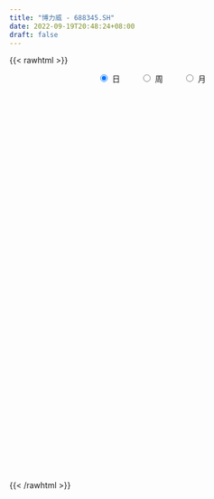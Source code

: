 ```yaml
---
title: "博力威 - 688345.SH"
date: 2022-09-19T20:48:24+08:00
draft: false
---
```

{{< rawhtml >}}
    <div style="text-align: center">
        <label style="padding: 1rem;"><input style="margin-right: .5rem" type="radio" name="period" value="D" checked onclick="period_change(this)">日</label>
        <label style="padding: 1rem;"><input style="margin-right: .5rem" type="radio" name="period" value="W" onclick="period_change(this)">周</label>
        <label style="padding: 1rem;"><input style="margin-right: .5rem" type="radio" name="period" value="M" onclick="period_change(this)">月</label>
    </div>
    <div id="chart" style="height: 700px;"></div> 
    <script type="text/javascript">
        const D_v = [161796.07,105387.34,63066.15,38827.34,64908.07,51495.06,36459.93,31400.9,26663.66,20712.25,23002.81,26263.46,54672.75,32948.44,26012.71,25004.7,29222.98,28513.58,27399.16,47139.03,49190.11,31920.56,26531.14,22913.75,20830.67,28631.59,14247.29,20208.16,19137.46,31483.65,25359.42,23005.86,20540.72,46411.29,68173.02,42089.0,32518.3,28435.85,23129.68,28536.35,24728.37,21044.51,40398.2,29607.26,22906.18,22334.53,23287.44,16297.57,12929.95,11346.03,45294.61,43227.67,23279.36,29949.15,20016.62,27004.56,16356.81,17271.74,10934.43,18064.02,8945.58,9817.42,12523.3,6848.96,9651.99,9855.59,10811.37,6712.0,11890.26,11652.66,22093.69,14842.84,7917.59,10111.88,4735.69,6928.24,5616.67,3675.58,4343.55,4761.38,3297.59,6095.23,6070.44,5183.85,6623.98,7066.82,7703.91,4445.66,11350.27,11348.33,7738.89,8730.05,26783.01,11614.46,9035.03,5618.9,7592.36,11606.14,8885.79,9711.58,7003.07,7631.76,11385.07,12863.67,8795.21,7289.81,34732.78,35513.81,38501.38,32102.62,16107.29,31982.58,31331.63,23849.5,31817.24,17527.82,12313.01,14360.31,16952.04,9502.97,10681.53,12634.53,8672.16,14031.59,7388.1,5907.49,5129.57,11082.59,16538.91,11799.74,8444.75,6647.21,10389.14,11189.19,5687.31,10005.32,10828.59,10878.4,9861.83,10780.66,6405.51,8090.25,11105.81,7647.76,20003.12,16219.05,20671.78,9953.73,11243.01,6299.1,12333.73,5292.29,4702.48,7659.99,3994.77,7284.41,4442.03,3876.09,4704.62,8841.06,8693.24,7395.14,4859.23,7814.67,5746.18,11180.4,10791.67,5263.81,5571.17,11070.63,8350.91,4809.52,6851.21,7087.62,4053.12,7499.12,3903.34,5307.24,8606.16,5806.94,5742.95,4152.31,6199.37,5151.27,5643.17,5931.25,3813.58,4324.71,4006.92,3255.35,3705.34,2501.31,3727.35,5468.73,3639.81,3909.5,3080.2,3099.36,3532.58,4280.23,5804.64,4148.55,10827.57,7628.67,6714.46,6330.98,15020.63,14413.7,11851.0,7460.1,9467.91,7225.95,6119.01,4951.76,6362.96,5342.43,4672.66,4801.82,8287.06,30585.4,25443.65,9464.06,14719.26,17704.77,17478.53,18136.09,29011.73,28962.63,19913.75,20986.59,11857.05,6935.31,6084.52,8429.64,19801.64,16275.11,20404.0,18172.12,20210.49,9996.69,10735.66,9678.16,12680.69,18896.73,10981.73,10670.08,46362.39,33243.64,47780.01,38424.09,32628.24,29243.32,23800.43,27301.22,31152.55,16284.23,29370.56,24074.74,12277.14,27098.53,18004.22,16913.95,11663.81,13645.28,18179.14,14881.85,20618.78,18157.99,13261.72,14712.57,18710.89,16517.53,13134.35,22547.48,14878.96,20551.29,17991.93,13861.05,13930.81,12440.17,11861.97,11503.7,10965.34,7219.69,13160.45,10629.2,9510.66,8001.73,11752.19,16969.33,13746.4,12133.98,29250.51,22295.67,20814.49,12745.64,9749.49,14568.3,19960.27,10142.0,8396.27,7796.84,10706.03,9093.31,9983.89,10524.86,10269.52,8785.25,18019.73,10012.5,8756.95]
const D_histogram = [0.0,-1.0147008547,-2.0361707454,-2.520595637,-2.3092490348,-1.9267219473,-1.6886889169,-1.5109224084,-1.4329644488,-1.320106021,-1.0140578703,-0.6421359321,0.0383061721,0.2075564157,0.3674207362,0.5779165578,0.5346558946,0.6422722823,0.8379883618,1.293733973,1.7509661671,1.7657174577,1.4504693283,1.0896608504,0.9107323458,0.4185083791,0.0981052459,0.0079058644,-0.1132616958,0.1101493571,0.0704276806,-0.0876263712,-0.451762551,0.0118945671,0.7664853574,1.0150127547,0.8295376996,0.8259560101,0.6877124366,0.6864486276,0.4447108681,0.2126025585,0.4034549039,0.5319508304,0.4468504668,0.4023460646,0.0860357241,-0.1991806697,-0.2363514952,-0.2125677642,0.1428582348,0.5046750428,0.5568189411,0.3291766769,0.1792219357,0.2149624787,0.1183935247,-0.1673547325,-0.3578431463,-0.6597035633,-0.7472843398,-0.6897972112,-0.7336405279,-0.7087518461,-0.6136691773,-0.6779252796,-0.6201582398,-0.5507037233,-0.6167083386,-0.7608359094,-0.3945316688,-0.225017668,-0.185944967,-0.2889670458,-0.3448041436,-0.4286186153,-0.3337833465,-0.2269110389,-0.1462973441,-0.1632538741,-0.1175746384,0.0277781878,0.0996480378,0.1808159548,0.3141987788,0.4387772625,0.4609619547,0.3976093193,0.5561979629,0.6509464128,0.5626607565,0.3374714653,-0.4621830507,-0.9547918685,-1.184831201,-1.2617027971,-1.1916322234,-1.1682645427,-0.9551133581,-0.6951858779,-0.4396792864,-0.1629595135,0.1888646004,0.5210257502,0.5612483308,0.6665433347,1.1999787101,1.6411282959,2.2770900506,2.2537905769,2.0947993869,2.4286783418,2.7465832693,2.7022517201,2.9643870493,2.9801061776,2.596996585,2.0093436892,1.181866895,0.3455890235,-0.1704415416,-0.4563931235,-0.7620712015,-1.0719250502,-1.2087185534,-1.3202891183,-1.3816654493,-1.3158697338,-1.62264409,-1.8144972278,-1.880560156,-1.9257631067,-2.0404773399,-2.0636512836,-1.8958959246,-1.8139683013,-1.6404919472,-1.4641291275,-1.3250504964,-1.2550930272,-1.0658928193,-0.985579127,-0.7591353553,-0.6420552292,-0.2471991265,0.0833695743,0.441002696,0.6126897239,0.6969997326,0.810518151,0.6773604917,0.456292506,0.4299890364,0.1815436469,0.0540866845,-0.1779646007,-0.2843139933,-0.2035445927,-0.1611489437,-0.1401931412,-0.2017393287,-0.354706019,-0.4355307113,-0.3867746672,-0.2386907869,-0.0138709146,0.01691001,0.0884303491,0.0800645133,0.3020431828,0.3631493425,0.4349027245,0.5002806208,0.5896420366,0.6216371009,0.5360862501,0.4145843034,0.2612952548,0.0546794824,-0.0808419671,-0.1102693445,-0.1250118927,-0.2839312646,-0.5044564479,-0.4866797793,-0.3716932516,-0.2826446967,-0.1455925285,-0.069544608,0.0263421144,0.0217249823,-0.0042120153,-0.0657551668,-0.1845301011,-0.14426774,-0.0922595336,-0.0807158781,-0.0381580681,-0.0472282446,-0.0542513647,-0.1947930633,-0.2255008177,-0.1341889395,-0.1348897912,-0.1897273754,-0.0984147821,0.1616260709,0.087758561,0.099922719,0.088563254,-0.1490213779,-0.3011779822,-0.2788081195,-0.307129813,-0.2112387411,-0.12117273,-0.0723881713,0.027263496,0.2026512386,0.7732318049,1.0320663692,1.1689284849,1.2705560011,1.4376023121,1.6240457768,1.7861974392,1.9741589448,1.8110331189,1.4424869961,1.3958177785,1.1366214342,0.8369007245,0.6104620092,0.4761718454,0.6359747951,0.8541348128,0.9110558071,0.8146298609,0.5614694607,0.3362959434,0.2086246204,0.1029724866,-0.0805775307,-0.307614021,-0.4325179228,-0.4290759112,0.0640413957,0.2164976583,0.7136495814,1.2166434712,1.5499303248,1.4227158384,1.2445049962,0.6553775649,0.3192700568,0.0271777773,0.2399632926,0.2699279839,0.1288730912,0.3325361559,0.1849756347,0.1155972905,-0.112640989,-0.2259262448,-0.0156478114,0.1037343449,0.500436159,0.7458862989,0.6943439605,0.3492818461,-0.0948134117,-0.5564245898,-0.8605962156,-0.8031212989,-0.7486230264,-0.2855171513,-0.0749442159,-0.1547753641,-0.5110058998,-0.7366507336,-1.0035091288,-1.0954899792,-1.0073628538,-1.0282040877,-0.8911849146,-0.9347894316,-0.8044767328,-0.6837491757,-0.4723296496,0.0769359665,0.1452844991,0.2452467099,1.0707915622,1.0762723762,0.6639299615,0.1763705843,-0.1895869004,-0.4182289901,-1.1624295285,-1.6750164634,-1.9064449779,-1.8571034265,-1.4750575655,-1.0657941822,-0.9201489071,-0.937613996,-0.7715486896,-0.7335223453,-1.1334488173,-1.3695126496,-1.4867361247]
const D_fast = [0.0,-1.2683760684,-2.7988886454,-3.9134624462,-4.2794281028,-4.378581502,-4.5627207008,-4.7626847945,-5.0429679471,-5.2601360246,-5.2076023414,-4.9962143863,-4.306195739,-4.0850563916,-3.8333368869,-3.4783619259,-3.3879586154,-3.1197741572,-2.7145609872,-1.9353818827,-1.0404081469,-0.5842274918,-0.5368582892,-0.6252515545,-0.5764969726,-0.9640938446,-1.2599706664,-1.3481935818,-1.4976765658,-1.2467281737,-1.26884293,-1.4488035747,-1.9258803922,-1.4592496323,-0.5130375027,-0.0107569167,0.0111524531,0.2140597661,0.2477443018,0.4180926497,0.2875326071,0.1085749373,0.4002910086,0.6617746427,0.6883868958,0.7444690097,0.4496676003,0.1146560391,0.0183973397,-0.0109608703,0.3801796874,0.8681652561,1.0595138896,0.9141657946,0.8090165374,0.8984977001,0.8315271272,0.503940187,0.2239909866,-0.2427953212,-0.5171971826,-0.6321593569,-0.8594128056,-1.0117120853,-1.0700467108,-1.303784133,-1.4010566532,-1.4692780675,-1.6894597674,-2.0237963155,-1.7561249921,-1.6428654084,-1.6502789492,-1.8255427894,-1.9675809231,-2.1585500486,-2.1471606165,-2.0970160686,-2.0529767098,-2.1107467084,-2.0944611322,-1.9421637591,-1.8453818997,-1.7190099939,-1.5070774752,-1.2728046759,-1.135379495,-1.0993298006,-0.8016916662,-0.5442066132,-0.4918270803,-0.6326485052,-1.5478487839,-2.2791555688,-2.8054027015,-3.1976999969,-3.4255374791,-3.6942359341,-3.719863089,-3.6337320783,-3.4881453083,-3.2521654138,-2.8531251499,-2.3907075625,-2.2101728992,-1.9382420617,-1.1048120088,-0.253380349,0.9518539184,1.4920020889,1.8567107457,2.7977592859,3.8023100308,4.4335414117,5.4367735031,6.1975191759,6.4636587295,6.378341756,5.8463316856,5.0964510699,4.5378101195,4.1377602567,3.6415643783,3.063729267,2.6247561255,2.183113281,1.7763205877,1.5131488697,0.800713491,0.1552360462,-0.380966921,-0.9076106483,-1.5324442165,-2.0715309811,-2.3777496032,-2.7493140552,-2.9859606879,-3.1756301501,-3.3678141431,-3.6116299308,-3.6889029276,-3.8549840171,-3.8183240842,-3.8617577655,-3.5287014443,-3.17729035,-2.7094065542,-2.3845470954,-2.1259871536,-1.8098391974,-1.7736567338,-1.880651593,-1.7994578035,-2.0025172812,-2.1164525726,-2.392995008,-2.5704228988,-2.5405396464,-2.5384312333,-2.5525237161,-2.6645047358,-2.9061479308,-3.095855301,-3.1437929237,-3.0553817401,-2.8340295964,-2.7990211693,-2.705393243,-2.6937429504,-2.3962534853,-2.2443599899,-2.0638809268,-1.8734328753,-1.6366609503,-1.4492566108,-1.4007858991,-1.41864177,-1.5066070048,-1.6995529066,-1.8552848479,-1.9122795615,-1.9582750828,-2.1881772709,-2.5348165662,-2.6387098424,-2.6166466275,-2.5982592469,-2.4976052108,-2.4389434423,-2.3364711912,-2.3356570778,-2.3626470793,-2.4406290225,-2.605536482,-2.601341056,-2.5723977329,-2.5810330469,-2.548014754,-2.5688919916,-2.5894779529,-2.7787179173,-2.8658008762,-2.8080362328,-2.8424595324,-2.9447289604,-2.8780200626,-2.5775726919,-2.6295005616,-2.5923557238,-2.5815743753,-2.8564143516,-3.0838654516,-3.1311976187,-3.2363017654,-3.1932203788,-3.1334475502,-3.1027600343,-2.996292493,-2.7702419407,-2.0063534233,-1.4895022666,-1.0604080297,-0.6411415133,-0.1146946242,0.4777602846,1.0864613068,1.7679625486,2.0575950025,2.0496706287,2.3519558557,2.37691487,2.2864193414,2.2125961285,2.197348926,2.5161455744,2.9478392953,3.2325242414,3.3397557605,3.2269627254,3.085863194,3.0103480261,2.930439014,2.726744614,2.4228046184,2.1897712359,2.0859442697,2.5950719256,2.8016526027,3.4772169212,4.2843716787,5.0051411135,5.2336055868,5.3665209936,4.9412379535,4.6849479596,4.3996501244,4.6724264629,4.7698731502,4.6610365303,4.947833634,4.8465170214,4.8060379999,4.5496394731,4.3798726561,4.5862391367,4.7315548792,5.253365733,5.6852874477,5.8073310994,5.5495894465,5.0817908358,4.4810735103,3.9617528306,3.8184474225,3.6857899384,4.0775165256,4.2693534071,4.1508284178,3.6668464073,3.25703889,2.7393032126,2.3734498674,2.2097362794,1.9318440235,1.846066968,1.568765093,1.4979586087,1.4477488719,1.5410859855,2.1095855933,2.2142552507,2.3755291389,3.4687718817,3.7433207898,3.4969608655,3.0534941343,2.6401399246,2.3069405873,1.2721326668,0.3407916161,-0.3672481429,-0.7821824482,-0.7689009785,-0.6260861408,-0.7104780925,-0.9623466803,-0.9891685463,-1.1345227883,-1.8178114647,-2.3962534594,-2.8851609657]
const D_slow = [0.0,-0.2536752137,-0.7627179,-1.3928668093,-1.970179068,-2.4518595548,-2.874031784,-3.2517623861,-3.6100034983,-3.9400300036,-4.1935444711,-4.3540784542,-4.3445019111,-4.2926128072,-4.2007576232,-4.0562784837,-3.9226145101,-3.7620464395,-3.552549349,-3.2291158558,-2.791374314,-2.3499449496,-1.9873276175,-1.7149124049,-1.4872293184,-1.3826022237,-1.3580759122,-1.3560994461,-1.3844148701,-1.3568775308,-1.3392706106,-1.3611772034,-1.4741178412,-1.4711441994,-1.2795228601,-1.0257696714,-0.8183852465,-0.611896244,-0.4399681348,-0.2683559779,-0.1571782609,-0.1040276213,-0.0031638953,0.1298238123,0.241536429,0.3421229451,0.3636318762,0.3138367088,0.2547488349,0.2016068939,0.2373214526,0.3634902133,0.5026949486,0.5849891178,0.6297946017,0.6835352214,0.7131336026,0.6712949194,0.5818341329,0.4169082421,0.2300871571,0.0576378543,-0.1257722777,-0.3029602392,-0.4563775335,-0.6258588534,-0.7808984134,-0.9185743442,-1.0727514288,-1.2629604062,-1.3615933234,-1.4178477404,-1.4643339821,-1.5365757436,-1.6227767795,-1.7299314333,-1.8133772699,-1.8701050297,-1.9066793657,-1.9474928342,-1.9768864938,-1.9699419469,-1.9450299375,-1.8998259487,-1.821276254,-1.7115819384,-1.5963414497,-1.4969391199,-1.3578896292,-1.195153026,-1.0544878368,-0.9701199705,-1.0856657332,-1.3243637003,-1.6205715006,-1.9359971998,-2.2339052557,-2.5259713914,-2.7647497309,-2.9385462004,-3.048466022,-3.0892059003,-3.0419897502,-2.9117333127,-2.77142123,-2.6047853963,-2.3047907188,-1.8945086449,-1.3252361322,-0.761788488,-0.2380886413,0.3690809442,1.0557267615,1.7312896915,2.4723864539,3.2174129983,3.8666621445,4.3689980668,4.6644647906,4.7508620464,4.708251661,4.5941533802,4.4036355798,4.1356543172,3.8334746789,3.5034023993,3.157986037,2.8290186035,2.423357581,1.9697332741,1.4995932351,1.0181524584,0.5080331234,-0.0078796975,-0.4818536786,-0.9353457539,-1.3454687407,-1.7115010226,-2.0427636467,-2.3565369035,-2.6230101083,-2.8694048901,-3.0591887289,-3.2197025362,-3.2815023178,-3.2606599243,-3.1504092503,-2.9972368193,-2.8229868861,-2.6203573484,-2.4510172255,-2.336944099,-2.2294468399,-2.1840609282,-2.170539257,-2.2150304072,-2.2861089055,-2.3369950537,-2.3772822896,-2.4123305749,-2.4627654071,-2.5514419118,-2.6603245897,-2.7570182565,-2.8166909532,-2.8201586818,-2.8159311793,-2.7938235921,-2.7738074637,-2.698296668,-2.6075093324,-2.4987836513,-2.3737134961,-2.2263029869,-2.0708937117,-1.9368721492,-1.8332260733,-1.7679022596,-1.754232389,-1.7744428808,-1.8020102169,-1.8332631901,-1.9042460063,-2.0303601182,-2.1520300631,-2.244953376,-2.3156145501,-2.3520126823,-2.3693988343,-2.3628133057,-2.3573820601,-2.3584350639,-2.3748738556,-2.4210063809,-2.4570733159,-2.4801381993,-2.5003171688,-2.5098566859,-2.521663747,-2.5352265882,-2.583924854,-2.6403000585,-2.6738472933,-2.7075697411,-2.755001585,-2.7796052805,-2.7391987628,-2.7172591226,-2.6922784428,-2.6701376293,-2.7073929738,-2.7826874693,-2.8523894992,-2.9291719525,-2.9819816377,-3.0122748202,-3.030371863,-3.023555989,-2.9728931794,-2.7795852282,-2.5215686358,-2.2293365146,-1.9116975144,-1.5522969363,-1.1462854921,-0.6997361323,-0.2061963961,0.2465618836,0.6071836326,0.9561380772,1.2402934358,1.4495186169,1.6021341192,1.7211770806,1.8801707793,2.0937044825,2.3214684343,2.5251258995,2.6654932647,2.7495672506,2.8017234057,2.8274665273,2.8073221447,2.7304186394,2.6222891587,2.5150201809,2.5310305298,2.5851549444,2.7635673397,3.0677282075,3.4552107887,3.8108897484,4.1220159974,4.2858603886,4.3656779028,4.3724723471,4.4324631703,4.4999451663,4.5321634391,4.615297478,4.6615413867,4.6904407093,4.6622804621,4.6057989009,4.601886948,4.6278205343,4.752929574,4.9394011488,5.1129871389,5.2003076004,5.1766042475,5.0374981,4.8223490461,4.6215687214,4.4344129648,4.363033677,4.344297623,4.305603782,4.177852307,3.9936896236,3.7428123414,3.4689398466,3.2170991332,2.9600481112,2.7372518826,2.5035545247,2.3024353415,2.1314980476,2.0134156352,2.0326496268,2.0689707516,2.130282429,2.3979803196,2.6670484136,2.833030904,2.8771235501,2.829726825,2.7251695774,2.4345621953,2.0158080795,1.539196835,1.0749209784,0.706156587,0.4397080414,0.2096708147,-0.0247326843,-0.2176198567,-0.401000443,-0.6843626474,-1.0267408098,-1.398424841]
const D_data = [['2021-06-11', 101.0, 85.1, 80.19, 102.0],['2021-06-15', 84.0, 69.2, 69.18, 86.17],['2021-06-16', 66.51, 62.29, 62.09, 68.8],['2021-06-17', 63.58, 62.95, 62.1, 65.8],['2021-06-18', 65.0, 68.75, 64.15, 71.72],['2021-06-21', 69.4, 70.49, 67.01, 72.55],['2021-06-22', 70.85, 68.53, 67.01, 70.97],['2021-06-23', 68.35, 67.18, 66.41, 68.97],['2021-06-24', 67.2, 64.95, 64.62, 68.2],['2021-06-25', 65.88, 64.26, 63.1, 65.92],['2021-06-28', 63.5, 66.3, 63.21, 67.49],['2021-06-29', 66.87, 67.69, 65.8, 68.78],['2021-06-30', 67.59, 73.55, 66.68, 75.44],['2021-07-01', 72.51, 68.93, 68.8, 72.97],['2021-07-02', 69.1, 69.33, 68.99, 71.77],['2021-07-05', 69.0, 70.76, 69.0, 72.76],['2021-07-06', 70.68, 67.91, 65.82, 71.48],['2021-07-07', 66.91, 69.9, 66.07, 71.38],['2021-07-08', 71.6, 71.9, 71.01, 73.6],['2021-07-09', 71.8, 77.3, 71.2, 82.28],['2021-07-12', 77.1, 80.59, 74.99, 84.35],['2021-07-13', 79.03, 77.37, 76.13, 81.0],['2021-07-14', 77.35, 73.4, 72.88, 77.35],['2021-07-15', 73.4, 71.75, 70.71, 73.88],['2021-07-16', 71.5, 73.14, 70.75, 74.48],['2021-07-19', 71.77, 67.72, 67.67, 71.77],['2021-07-20', 66.87, 67.68, 66.36, 68.79],['2021-07-21', 67.45, 69.3, 67.02, 70.35],['2021-07-22', 69.02, 68.1, 67.11, 69.49],['2021-07-23', 68.5, 72.5, 67.25, 73.7],['2021-07-26', 71.76, 69.58, 68.2, 72.68],['2021-07-27', 69.7, 67.36, 67.36, 70.97],['2021-07-28', 66.12, 62.94, 61.0, 66.12],['2021-07-29', 63.99, 73.2, 63.55, 75.49],['2021-07-30', 74.34, 80.27, 72.34, 84.15],['2021-08-02', 81.37, 77.2, 76.48, 84.68],['2021-08-03', 77.72, 72.54, 72.36, 79.37],['2021-08-04', 72.36, 74.87, 72.25, 76.2],['2021-08-05', 74.5, 73.33, 72.8, 74.9],['2021-08-06', 73.99, 75.17, 73.64, 77.7],['2021-08-09', 74.25, 71.92, 68.0, 74.5],['2021-08-10', 71.2, 71.0, 69.5, 74.47],['2021-08-11', 71.27, 76.43, 69.56, 77.57],['2021-08-12', 76.38, 76.9, 74.22, 77.52],['2021-08-13', 76.9, 74.76, 74.4, 77.5],['2021-08-16', 75.0, 75.3, 74.2, 77.47],['2021-08-17', 74.34, 71.16, 70.6, 76.08],['2021-08-18', 72.0, 69.92, 69.2, 72.46],['2021-08-19', 69.98, 72.02, 69.54, 73.2],['2021-08-20', 71.3, 72.6, 69.99, 72.78],['2021-08-23', 79.0, 77.79, 74.76, 80.97],['2021-08-24', 77.0, 80.12, 76.82, 83.85],['2021-08-25', 78.39, 77.85, 77.15, 79.9],['2021-08-26', 77.9, 74.3, 74.0, 79.49],['2021-08-27', 72.82, 74.54, 72.66, 75.18],['2021-08-30', 74.91, 76.81, 71.83, 78.44],['2021-08-31', 75.56, 75.22, 73.88, 76.75],['2021-09-01', 75.12, 71.89, 70.77, 75.54],['2021-09-02', 71.32, 71.67, 71.02, 72.7],['2021-09-03', 71.66, 68.6, 67.6, 72.58],['2021-09-06', 68.14, 69.71, 67.99, 69.71],['2021-09-07', 69.72, 70.89, 69.61, 72.0],['2021-09-08', 71.1, 69.08, 68.61, 71.1],['2021-09-09', 69.0, 69.28, 68.81, 69.9],['2021-09-10', 69.28, 69.9, 68.1, 70.69],['2021-09-13', 69.16, 67.39, 66.8, 69.68],['2021-09-14', 67.01, 68.28, 66.57, 69.88],['2021-09-15', 67.7, 68.18, 67.35, 68.95],['2021-09-16', 68.49, 65.88, 65.75, 68.49],['2021-09-17', 65.88, 63.61, 63.0, 66.77],['2021-09-22', 64.33, 69.96, 64.01, 70.5],['2021-09-23', 70.5, 68.5, 68.43, 72.29],['2021-09-24', 68.69, 67.06, 66.51, 69.18],['2021-09-27', 67.77, 64.7, 63.07, 69.19],['2021-09-28', 64.0, 64.38, 63.6, 65.14],['2021-09-29', 63.92, 63.1, 63.04, 65.3],['2021-09-30', 63.5, 64.81, 63.3, 65.2],['2021-10-08', 65.7, 65.02, 64.43, 66.39],['2021-10-11', 65.14, 64.78, 63.3, 65.41],['2021-10-12', 64.46, 63.33, 62.28, 65.08],['2021-10-13', 63.29, 63.8, 62.33, 64.19],['2021-10-14', 63.8, 65.25, 62.91, 65.86],['2021-10-15', 65.0, 64.69, 63.81, 65.5],['2021-10-18', 64.63, 65.06, 64.25, 65.88],['2021-10-19', 65.3, 66.23, 65.18, 67.46],['2021-10-20', 65.9, 66.87, 64.8, 67.43],['2021-10-21', 66.82, 66.11, 65.31, 67.45],['2021-10-22', 65.97, 65.05, 63.81, 66.0],['2021-10-25', 65.4, 68.27, 64.2, 68.48],['2021-10-26', 69.11, 68.46, 67.8, 69.8],['2021-10-27', 68.4, 66.51, 65.67, 68.75],['2021-10-28', 66.46, 64.16, 63.19, 66.52],['2021-10-29', 52.43, 53.98, 52.43, 57.39],['2021-11-01', 53.79, 53.58, 51.69, 54.77],['2021-11-02', 53.26, 53.84, 52.54, 55.77],['2021-11-03', 53.77, 53.69, 52.91, 54.99],['2021-11-04', 53.96, 54.23, 53.5, 55.25],['2021-11-05', 54.24, 52.61, 52.38, 54.92],['2021-11-08', 52.78, 54.4, 52.22, 54.75],['2021-11-09', 53.97, 55.2, 53.8, 56.7],['2021-11-10', 54.53, 55.66, 54.5, 56.4],['2021-11-11', 55.66, 56.69, 55.4, 57.38],['2021-11-12', 56.7, 58.91, 56.52, 59.88],['2021-11-15', 59.07, 60.38, 58.57, 62.85],['2021-11-16', 60.37, 57.76, 57.57, 60.37],['2021-11-17', 57.66, 59.08, 57.66, 59.67],['2021-11-18', 59.12, 66.58, 59.12, 68.84],['2021-11-19', 66.9, 68.91, 66.9, 71.6],['2021-11-22', 68.68, 75.62, 66.21, 77.13],['2021-11-23', 74.77, 70.69, 69.0, 74.77],['2021-11-24', 70.5, 70.17, 69.0, 72.18],['2021-11-25', 70.09, 78.65, 69.68, 80.09],['2021-11-26', 79.0, 82.4, 78.26, 83.0],['2021-11-29', 80.0, 80.99, 78.7, 85.3],['2021-11-30', 83.21, 88.0, 81.01, 97.0],['2021-12-01', 87.9, 88.46, 86.0, 91.0],['2021-12-02', 88.33, 85.21, 84.3, 88.4],['2021-12-03', 86.81, 82.45, 82.0, 88.67],['2021-12-06', 80.8, 77.53, 77.01, 81.21],['2021-12-07', 77.53, 74.19, 73.69, 79.15],['2021-12-08', 75.3, 75.28, 74.72, 78.78],['2021-12-09', 75.41, 76.4, 73.33, 77.15],['2021-12-10', 76.38, 74.7, 74.0, 77.35],['2021-12-13', 74.73, 72.85, 71.08, 75.47],['2021-12-14', 72.67, 73.46, 71.14, 73.88],['2021-12-15', 72.55, 72.61, 71.99, 75.4],['2021-12-16', 73.1, 72.16, 71.6, 74.48],['2021-12-17', 72.69, 73.11, 71.0, 73.89],['2021-12-20', 72.0, 66.98, 66.8, 73.0],['2021-12-21', 67.08, 66.0, 65.06, 68.6],['2021-12-22', 67.5, 65.64, 64.33, 67.5],['2021-12-23', 66.62, 64.25, 64.11, 66.62],['2021-12-24', 64.32, 61.46, 61.38, 65.0],['2021-12-27', 61.9, 60.62, 59.8, 62.77],['2021-12-28', 60.62, 61.78, 60.25, 61.96],['2021-12-29', 61.7, 59.79, 59.6, 61.7],['2021-12-30', 60.25, 60.08, 59.43, 60.93],['2021-12-31', 60.22, 59.6, 58.63, 61.0],['2022-01-04', 59.6, 58.6, 58.26, 61.29],['2022-01-05', 58.6, 56.95, 56.13, 59.35],['2022-01-06', 56.36, 57.86, 56.36, 58.39],['2022-01-07', 58.48, 56.01, 55.84, 58.5],['2022-01-10', 56.01, 57.55, 55.02, 58.58],['2022-01-11', 57.29, 56.1, 55.75, 58.15],['2022-01-12', 56.55, 60.15, 56.47, 60.46],['2022-01-13', 60.83, 60.78, 58.79, 62.3],['2022-01-14', 60.47, 62.74, 59.0, 64.7],['2022-01-17', 62.15, 61.83, 60.8, 63.98],['2022-01-18', 61.81, 61.54, 60.0, 62.89],['2022-01-19', 61.01, 62.66, 60.33, 62.81],['2022-01-20', 62.01, 59.75, 58.19, 62.57],['2022-01-21', 59.01, 57.8, 57.23, 60.03],['2022-01-24', 57.72, 59.6, 57.46, 59.72],['2022-01-25', 59.11, 56.0, 56.0, 59.73],['2022-01-26', 56.0, 56.28, 55.0, 57.47],['2022-01-27', 56.05, 53.63, 53.0, 57.73],['2022-01-28', 54.83, 53.78, 52.68, 55.22],['2022-02-07', 55.33, 55.53, 54.48, 56.92],['2022-02-08', 55.68, 54.9, 53.5, 55.68],['2022-02-09', 54.59, 54.34, 53.36, 55.15],['2022-02-10', 54.3, 52.71, 52.19, 54.59],['2022-02-11', 52.71, 50.4, 50.32, 52.83],['2022-02-14', 50.0, 49.98, 49.02, 50.9],['2022-02-15', 50.73, 50.8, 49.89, 51.8],['2022-02-16', 51.02, 51.93, 50.3, 52.49],['2022-02-17', 51.5, 53.4, 51.5, 55.5],['2022-02-18', 53.23, 51.26, 51.02, 53.23],['2022-02-21', 51.01, 51.69, 50.79, 51.7],['2022-02-22', 51.23, 50.53, 49.86, 51.23],['2022-02-23', 50.85, 53.76, 50.85, 54.38],['2022-02-24', 53.74, 52.4, 51.2, 54.48],['2022-02-25', 52.43, 52.85, 52.4, 53.98],['2022-02-28', 52.72, 53.17, 50.6, 53.34],['2022-03-01', 53.26, 54.0, 53.26, 55.28],['2022-03-02', 53.97, 53.79, 52.66, 54.0],['2022-03-03', 53.7, 52.35, 51.52, 53.85],['2022-03-04', 51.52, 51.45, 51.15, 52.6],['2022-03-07', 51.2, 50.32, 50.12, 51.41],['2022-03-08', 50.58, 48.55, 47.5, 51.38],['2022-03-09', 49.32, 48.25, 46.1, 49.44],['2022-03-10', 49.31, 48.8, 48.63, 50.13],['2022-03-11', 48.43, 48.51, 46.56, 48.73],['2022-03-14', 48.01, 45.8, 45.76, 48.28],['2022-03-15', 45.0, 43.4, 43.27, 45.98],['2022-03-16', 43.65, 45.14, 42.89, 45.3],['2022-03-17', 45.8, 46.06, 45.39, 47.33],['2022-03-18', 46.0, 45.7, 45.02, 46.0],['2022-03-21', 45.8, 46.41, 45.71, 47.27],['2022-03-22', 47.41, 45.8, 45.3, 47.41],['2022-03-23', 45.62, 46.16, 45.39, 46.96],['2022-03-24', 45.41, 44.83, 44.62, 45.72],['2022-03-25', 44.83, 44.15, 44.11, 45.88],['2022-03-28', 43.85, 43.1, 42.56, 44.05],['2022-03-29', 43.08, 41.45, 41.18, 43.66],['2022-03-30', 41.98, 42.75, 41.51, 42.96],['2022-03-31', 42.8, 42.7, 41.85, 43.54],['2022-04-01', 42.7, 41.94, 41.69, 42.85],['2022-04-06', 41.94, 42.07, 41.49, 42.72],['2022-04-07', 41.92, 41.12, 41.0, 42.02],['2022-04-08', 41.0, 40.7, 39.9, 41.57],['2022-04-11', 40.68, 38.16, 37.73, 40.68],['2022-04-12', 38.16, 38.53, 37.19, 38.77],['2022-04-13', 38.52, 39.7, 37.65, 41.57],['2022-04-14', 39.7, 38.3, 38.23, 40.54],['2022-04-15', 37.93, 36.95, 36.12, 37.93],['2022-04-18', 37.1, 38.37, 36.56, 38.71],['2022-04-19', 38.71, 41.07, 38.69, 42.3],['2022-04-20', 41.0, 37.1, 36.74, 41.0],['2022-04-21', 36.5, 37.7, 36.39, 39.59],['2022-04-22', 38.0, 37.1, 36.5, 38.23],['2022-04-25', 36.3, 33.18, 33.1, 36.7],['2022-04-26', 33.3, 32.62, 32.33, 35.05],['2022-04-27', 31.03, 33.82, 31.03, 34.3],['2022-04-28', 34.01, 32.52, 32.15, 34.01],['2022-04-29', 32.66, 33.63, 32.3, 34.18],['2022-05-05', 32.8, 33.5, 32.64, 34.4],['2022-05-06', 32.8, 32.85, 32.12, 33.55],['2022-05-09', 32.53, 33.44, 32.5, 34.3],['2022-05-10', 32.68, 34.8, 32.49, 35.09],['2022-05-11', 35.09, 41.76, 34.62, 41.76],['2022-05-12', 40.8, 40.45, 40.01, 42.49],['2022-05-13', 41.16, 40.54, 39.22, 41.38],['2022-05-16', 41.11, 41.43, 40.08, 42.5],['2022-05-17', 41.19, 43.82, 40.89, 45.75],['2022-05-18', 44.0, 46.06, 43.36, 47.4],['2022-05-19', 44.93, 47.94, 44.06, 48.38],['2022-05-20', 47.49, 50.66, 47.03, 53.58],['2022-05-23', 50.0, 47.85, 46.01, 51.0],['2022-05-24', 47.22, 45.2, 45.2, 47.5],['2022-05-25', 45.61, 49.36, 44.06, 49.38],['2022-05-26', 48.76, 47.04, 46.67, 49.17],['2022-05-27', 46.58, 46.0, 45.55, 48.04],['2022-05-30', 44.76, 46.29, 44.76, 48.44],['2022-05-31', 46.79, 47.14, 44.9, 47.95],['2022-06-01', 47.8, 51.6, 46.75, 54.5],['2022-06-02', 52.8, 54.24, 50.72, 54.35],['2022-06-06', 54.25, 53.99, 53.1, 56.35],['2022-06-07', 53.9, 53.0, 50.2, 54.4],['2022-06-08', 53.99, 51.01, 48.68, 53.99],['2022-06-09', 50.02, 50.81, 49.54, 52.35],['2022-06-10', 50.7, 51.69, 49.19, 53.26],['2022-06-13', 51.86, 51.86, 50.6, 53.29],['2022-06-14', 51.8, 50.51, 48.99, 51.8],['2022-06-15', 50.83, 49.09, 48.05, 51.47],['2022-06-16', 49.08, 49.5, 49.08, 50.68],['2022-06-17', 48.8, 50.8, 48.0, 51.71],['2022-06-20', 52.35, 58.5, 52.35, 60.1],['2022-06-21', 60.02, 56.46, 56.46, 61.5],['2022-06-22', 56.76, 63.3, 56.24, 64.46],['2022-06-23', 65.0, 67.28, 64.1, 69.75],['2022-06-24', 67.59, 69.0, 64.9, 69.0],['2022-06-27', 67.49, 65.5, 64.38, 67.6],['2022-06-28', 65.7, 65.67, 62.0, 67.84],['2022-06-29', 65.5, 59.8, 59.66, 65.5],['2022-06-30', 60.13, 61.47, 57.18, 63.24],['2022-07-01', 61.3, 61.08, 60.59, 64.05],['2022-07-04', 60.01, 67.93, 60.01, 69.28],['2022-07-05', 67.21, 67.14, 64.53, 68.21],['2022-07-06', 66.53, 65.5, 64.0, 67.54],['2022-07-07', 65.31, 70.83, 62.49, 71.88],['2022-07-08', 70.54, 67.45, 67.0, 71.0],['2022-07-11', 66.96, 68.63, 65.11, 69.25],['2022-07-12', 69.26, 66.5, 66.0, 70.88],['2022-07-13', 65.66, 67.54, 65.66, 70.67],['2022-07-14', 67.35, 72.42, 67.02, 74.2],['2022-07-15', 73.44, 72.87, 71.1, 75.25],['2022-07-18', 75.33, 78.66, 75.1, 81.69],['2022-07-19', 79.23, 79.7, 77.26, 84.47],['2022-07-20', 78.85, 77.8, 77.08, 80.78],['2022-07-21', 76.84, 74.2, 74.11, 79.0],['2022-07-22', 74.37, 71.66, 70.3, 74.6],['2022-07-25', 71.66, 69.45, 68.51, 71.98],['2022-07-26', 69.04, 69.48, 67.2, 70.71],['2022-07-27', 69.3, 73.35, 69.2, 76.0],['2022-07-28', 75.58, 73.64, 72.56, 76.96],['2022-07-29', 76.0, 80.38, 75.4, 82.5],['2022-08-01', 80.03, 79.52, 76.5, 82.53],['2022-08-02', 77.13, 76.76, 75.0, 79.27],['2022-08-03', 77.09, 72.45, 71.57, 80.68],['2022-08-04', 72.56, 72.59, 70.82, 75.0],['2022-08-05', 73.03, 70.59, 70.08, 75.04],['2022-08-08', 71.05, 71.48, 67.01, 72.72],['2022-08-09', 70.09, 73.36, 69.5, 75.95],['2022-08-10', 73.0, 71.8, 70.8, 73.37],['2022-08-11', 72.55, 73.73, 69.92, 74.5],['2022-08-12', 73.2, 71.36, 70.55, 74.18],['2022-08-15', 70.33, 73.42, 70.33, 74.86],['2022-08-16', 73.38, 73.7, 72.03, 75.76],['2022-08-17', 73.63, 75.57, 72.12, 78.87],['2022-08-18', 75.5, 82.0, 75.01, 82.92],['2022-08-19', 82.41, 78.03, 77.75, 85.66],['2022-08-22', 77.51, 79.34, 76.03, 81.55],['2022-08-23', 80.3, 91.8, 78.63, 93.8],['2022-08-24', 91.01, 85.0, 83.0, 91.8],['2022-08-25', 86.12, 79.75, 77.06, 86.55],['2022-08-26', 80.31, 77.11, 77.0, 82.5],['2022-08-29', 73.77, 76.72, 73.77, 79.59],['2022-08-30', 76.33, 76.98, 73.98, 82.22],['2022-08-31', 76.41, 67.61, 66.98, 76.41],['2022-09-01', 67.15, 66.28, 65.81, 69.5],['2022-09-02', 65.99, 66.6, 64.27, 67.89],['2022-09-05', 67.6, 68.3, 65.95, 70.5],['2022-09-06', 67.51, 72.43, 66.66, 73.34],['2022-09-07', 72.88, 73.98, 72.59, 77.15],['2022-09-08', 73.81, 71.43, 70.08, 75.75],['2022-09-09', 70.11, 69.0, 67.28, 71.4],['2022-09-13', 68.83, 71.0, 67.77, 71.71],['2022-09-14', 70.1, 69.3, 67.58, 71.99],['2022-09-15', 69.48, 62.0, 60.09, 69.79],['2022-09-16', 61.9, 61.2, 60.81, 63.68],['2022-09-19', 60.0, 60.41, 59.65, 63.88]]
const W_v = [161796.07,272188.9,166731.8,162900.17,157279.45,151386.23,113708.15,183490.31,154709.18,138684.52,86195.52,161767.41,89631.56,47787.25,50921.88,44854.12,27392.48,3675.58,24568.19,31024.22,65950.55,45466.89,44617.27,99195.28,150025.5,99867.88,58443.23,43539.34,53819.75,48588.81,35138.25,75647.52,45121.86,28083.68,33510.15,40392.15,35066.04,29394.41,29615.6,26738.64,17793.63,19825.59,10912.17,35123.89,55076.41,34127.59,10015.09,78581.99,97050.38,88655.33,50590.91,79518.96,62907.39,198438.37,127781.75,110825.19,75284.03,85461.95,87629.61,70085.93,53478.38,59980.31,97240.29,62816.33,48104.93,47087.0,8756.95]
const W_histogram = [0.0,-1.0434188034,-1.9268789052,-2.0492789404,-1.4985029118,-1.3253586282,-1.1703241789,-0.4953938267,-0.3501879895,-0.2445121532,-0.2802762766,-0.1405261843,-0.4006560157,-0.4348333388,-0.8089813704,-0.7531751201,-0.7928513566,-0.7314957505,-0.6428260167,-0.4961852123,-1.0492014081,-1.3903363531,-1.0881350379,-0.1599394748,1.3350477913,2.2461671679,2.2406698322,2.0489529479,1.1038916978,0.3584494027,-0.334019819,-0.2976265743,-0.5503780358,-0.9111434744,-1.2777780759,-1.3553725541,-1.1980585889,-1.0898394174,-1.113860177,-1.2086721467,-1.2597194105,-1.3199083255,-1.3177603759,-1.43383238,-1.3657607917,-1.4137470902,-1.3570689713,-0.6941317368,0.4707036907,0.944758684,1.782089705,2.1105664909,2.2040109185,3.3584989215,3.4429362357,3.7563674327,4.1277086761,4.0833614988,4.4051962199,3.7483702623,3.1779418891,3.0608496901,2.742685625,1.6969097643,1.0699206643,0.0849080609,-0.6257024495]
const W_fast = [0.0,-1.3042735043,-2.6694533324,-3.3041731027,-3.128022802,-3.2862181754,-3.4237647709,-2.8726828753,-2.8150240355,-2.7704762375,-2.8763094301,-2.7716908838,-3.1319847192,-3.274870377,-3.8512637512,-3.9837512809,-4.2216403565,-4.343158688,-4.4151954585,-4.3926009571,-5.207917505,-5.8966365382,-5.8664689825,-4.9782582882,-3.1495090742,-1.6768479057,-1.1221777833,-0.8016564306,-1.4707447562,-2.1265747007,-2.9025488772,-2.9405622761,-3.3309082464,-3.9194595537,-4.6055386742,-5.0219762908,-5.1641769729,-5.3284176558,-5.6309034597,-6.027883466,-6.3938605825,-6.7840265788,-7.1113187231,-7.5858488223,-7.8592174319,-8.2606405029,-8.5432296269,-8.0538253265,-6.7713139764,-6.061069312,-4.7782158649,-3.9220974563,-3.277650299,-1.2835375656,-0.3383661924,0.9141568627,2.3174252751,3.2939184725,4.7170522486,4.9973188566,5.2213759557,5.8694961791,6.2370035203,5.6154551007,5.2559461668,4.2921605785,3.4251244558]
const W_slow = [0.0,-0.2608547009,-0.7425744272,-1.2548941623,-1.6295198902,-1.9608595472,-2.253440592,-2.3772890486,-2.464836046,-2.5259640843,-2.5960331535,-2.6311646995,-2.7313287035,-2.8400370382,-3.0422823808,-3.2305761608,-3.428789,-3.6116629376,-3.7723694417,-3.8964157448,-4.1587160969,-4.5063001851,-4.7783339446,-4.8183188133,-4.4845568655,-3.9230150735,-3.3628476155,-2.8506093785,-2.574636454,-2.4850241034,-2.5685290581,-2.6429357017,-2.7805302107,-3.0083160793,-3.3277605983,-3.6666037368,-3.966118384,-4.2385782384,-4.5170432826,-4.8192113193,-5.1341411719,-5.4641182533,-5.7935583473,-6.1520164423,-6.4934566402,-6.8468934127,-7.1861606556,-7.3596935897,-7.2420176671,-7.0058279961,-6.5603055698,-6.0326639471,-5.4816612175,-4.6420364871,-3.7813024282,-2.84221057,-1.810283401,-0.7894430263,0.3118560287,1.2489485943,2.0434340666,2.8086464891,3.4943178953,3.9185453364,4.1860255025,4.2072525177,4.0508269053]
const W_data = [['2021-06-11', 101.0, 85.1, 80.19, 102.0],['2021-06-18', 84.0, 68.75, 62.09, 86.17],['2021-06-25', 69.4, 64.26, 63.1, 72.55],['2021-07-02', 63.5, 69.33, 63.21, 75.44],['2021-07-09', 69.0, 77.3, 65.82, 82.28],['2021-07-16', 77.1, 73.14, 70.71, 84.35],['2021-07-23', 71.77, 72.5, 66.36, 73.7],['2021-07-30', 71.76, 80.27, 61.0, 84.15],['2021-08-06', 81.37, 75.17, 72.25, 84.68],['2021-08-13', 74.25, 74.76, 68.0, 77.57],['2021-08-20', 75.0, 72.6, 69.2, 77.47],['2021-08-27', 79.0, 74.54, 72.66, 83.85],['2021-09-03', 74.91, 68.6, 67.6, 78.44],['2021-09-10', 68.14, 69.9, 67.99, 72.0],['2021-09-17', 69.16, 63.61, 63.0, 69.88],['2021-09-24', 64.33, 67.06, 64.01, 72.29],['2021-09-30', 67.77, 64.81, 63.04, 69.19],['2021-10-08', 65.7, 65.02, 64.43, 66.39],['2021-10-15', 65.14, 64.69, 62.28, 65.86],['2021-10-22', 64.63, 65.05, 63.81, 67.46],['2021-10-29', 65.4, 53.98, 52.43, 69.8],['2021-11-05', 53.79, 52.61, 51.69, 55.77],['2021-11-12', 52.78, 58.91, 52.22, 59.88],['2021-11-19', 59.07, 68.91, 57.57, 71.6],['2021-11-26', 68.68, 82.4, 66.21, 83.0],['2021-12-03', 80.0, 82.45, 78.7, 97.0],['2021-12-10', 80.8, 74.7, 73.33, 81.21],['2021-12-17', 74.73, 73.11, 71.0, 75.47],['2021-12-24', 72.0, 61.46, 61.38, 73.0],['2021-12-31', 61.9, 59.6, 58.63, 62.77],['2022-01-07', 59.6, 56.01, 55.84, 61.29],['2022-01-14', 56.01, 62.74, 55.02, 64.7],['2022-01-21', 62.15, 57.8, 57.23, 63.98],['2022-01-28', 57.72, 53.78, 52.68, 59.73],['2022-02-11', 55.33, 50.4, 50.32, 56.92],['2022-02-18', 50.0, 51.26, 49.02, 55.5],['2022-02-25', 51.01, 52.85, 49.86, 54.48],['2022-03-04', 52.72, 51.45, 50.6, 55.28],['2022-03-11', 51.2, 48.51, 46.1, 51.41],['2022-03-18', 48.01, 45.7, 42.89, 48.28],['2022-03-25', 45.8, 44.15, 44.11, 47.41],['2022-04-01', 43.85, 41.94, 41.18, 44.05],['2022-04-08', 41.94, 40.7, 39.9, 42.72],['2022-04-15', 40.68, 36.95, 36.12, 41.57],['2022-04-22', 37.1, 37.1, 36.39, 42.3],['2022-04-29', 36.3, 33.63, 31.03, 36.7],['2022-05-06', 32.8, 32.85, 32.12, 34.4],['2022-05-13', 32.53, 40.54, 32.49, 42.49],['2022-05-20', 41.11, 50.66, 40.08, 53.58],['2022-05-27', 50.0, 46.0, 44.06, 51.0],['2022-06-02', 44.76, 54.24, 44.76, 54.5],['2022-06-10', 54.25, 51.69, 48.68, 56.35],['2022-06-17', 51.86, 50.8, 48.0, 53.29],['2022-06-24', 52.35, 69.0, 52.35, 69.75],['2022-07-01', 67.49, 61.08, 57.18, 67.84],['2022-07-08', 60.01, 67.45, 60.01, 71.88],['2022-07-15', 66.96, 72.87, 65.11, 75.25],['2022-07-22', 75.33, 71.66, 70.3, 84.47],['2022-07-29', 71.66, 80.38, 67.2, 82.5],['2022-08-05', 80.03, 70.59, 70.08, 82.53],['2022-08-12', 71.05, 71.36, 67.01, 75.95],['2022-08-19', 70.33, 78.03, 70.33, 85.66],['2022-08-26', 77.51, 77.11, 76.03, 93.8],['2022-09-02', 73.77, 66.6, 64.27, 82.22],['2022-09-09', 67.6, 69.0, 65.95, 77.15],['2022-09-16', 68.83, 61.2, 60.09, 71.99],['2022-09-23', 60.0, 60.41, 59.65, 63.88]]
const M_v = [704655.79,664825.29,584718.0000000001,217225.92,125218.54,394971.68,248592.27,183991.31,115819.55,113436.46,138320.26,288816.9500000001,488438.9899999999,375485.0099999999,325062.97,122487.15]
const M_histogram = [0.0,0.4288547009,0.3519145981,-0.380879324,-1.5122707635,0.0314829971,-0.8125305116,-1.6660509329,-2.1444998564,-2.9871345644,-3.9177085498,-3.4046868452,-1.9536503204,0.3059876535,0.9315463965,0.8534443169]
const M_fast = [0.0,0.5360683761,0.5471069228,-0.2809068302,-1.7903659607,-0.2387414508,-1.2858875874,-2.5559207419,-3.5704946295,-5.1599129786,-7.0699141014,-7.4080641082,-6.4454401635,-4.1093052762,-3.250859934,-3.1156009345]
const M_slow = [0.0,0.1072136752,0.1951923247,0.0999724937,-0.2780951971,-0.2702244479,-0.4733570758,-0.889869809,-1.4259947731,-2.1727784142,-3.1522055517,-4.003377263,-4.4917898431,-4.4152929297,-4.1824063306,-3.9690452513]
const M_data = [['2021-06-30', 101.0, 73.55, 62.09, 102.0],['2021-07-30', 72.51, 80.27, 61.0, 84.35],['2021-08-31', 81.37, 75.22, 68.0, 84.68],['2021-09-30', 75.12, 64.81, 63.0, 75.54],['2021-10-29', 65.7, 53.98, 52.43, 69.8],['2021-11-30', 53.79, 88.0, 51.69, 97.0],['2021-12-31', 87.9, 59.6, 58.63, 91.0],['2022-01-28', 59.6, 53.78, 52.68, 64.7],['2022-02-28', 55.33, 53.17, 49.02, 56.92],['2022-03-31', 53.26, 42.7, 41.18, 55.28],['2022-04-29', 42.7, 33.63, 31.03, 42.85],['2022-05-31', 32.8, 47.14, 32.12, 53.58],['2022-06-30', 47.8, 61.47, 46.75, 69.75],['2022-07-29', 61.3, 80.38, 60.01, 84.47],['2022-08-31', 80.03, 67.61, 66.98, 93.8],['2022-09-30', 67.15, 60.41, 59.65, 77.15]]
        const D_a = [null,null,62.09,null,null,null,null,null,null,null,null,null,null,null,null,null,null,null,null,null,84.35,null,null,null,null,null,null,null,null,null,null,null,61.0,null,null,null,null,null,null,77.7,null,null,null,null,null,null,null,69.2,null,null,null,83.85,null,null,null,null,null,null,null,null,null,null,null,null,null,null,null,null,null,63.0,null,null,null,null,null,null,null,null,null,null,null,null,null,null,null,null,null,null,null,69.8,null,null,null,51.69,null,null,null,null,null,null,null,null,null,null,null,null,null,null,null,null,null,null,null,null,97.0,null,null,null,null,null,null,null,null,null,null,null,null,null,null,null,null,null,null,null,null,null,null,null,null,null,null,null,null,null,null,null,null,null,null,null,null,null,null,null,null,null,null,null,null,null,null,null,49.02,null,null,null,null,null,null,null,null,null,null,55.28,null,null,null,null,null,null,null,null,null,null,null,null,null,null,null,null,null,null,null,null,null,null,null,null,null,null,null,null,null,null,null,null,null,null,null,null,null,null,31.03,null,null,null,null,null,null,null,null,null,null,null,null,null,53.58,null,null,null,null,null,44.76,null,null,null,null,null,null,null,null,null,null,null,null,null,null,null,null,69.75,null,null,null,null,57.18,null,null,null,null,null,null,null,null,null,null,null,null,84.47,null,null,null,null,67.2,null,null,null,82.53,null,null,null,null,67.01,null,null,null,null,null,null,null,null,null,null,93.8,null,null,null,null,null,null,null,64.27,null,null,null,null,null,null,71.99,null,null,null]
const W_a = [null,null,null,null,null,null,null,61.0,null,null,null,null,null,null,null,72.29,null,null,null,null,null,51.69,null,null,null,97.0,null,null,null,null,null,null,null,null,null,null,null,null,null,null,null,null,null,null,null,31.03,null,null,null,null,null,null,null,null,null,null,null,null,null,null,null,null,93.8,null,null,null,null]
const M_a = [null,null,null,null,null,null,null,null,null,null,31.03,null,null,null,93.8,null]
        const D_b = [[{ coord: ['2021-06-16', 77.7] }, { coord: ['2021-11-30', 62.09] }],[{ coord: ['2022-02-14', 53.58] }, { coord: ['2022-05-30', 49.02] }],[{ coord: ['2022-06-23', 69.75] }, { coord: ['2022-09-02', 67.2] }]]
const W_b = [[{ coord: ['2021-07-30', 72.29] }, { coord: ['2022-04-29', 61.0] }]]
const M_b = []
    </script>
{{< /rawhtml >}}